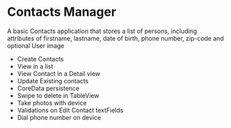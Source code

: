 Contacts Manager 
====================

A basic Contacts application that stores a list of persons, including attributes of firstname, lastname, date
of birth, phone number, zip-code and optional User image

*   Create Contacts
*   View in a list
*   View Contact in a Detail view
*   Update Existing contacts
*   CoreData persistence
*   Swipe to delete in TableView
*   Take photos with device
*   Validations on Edit Contact textFields
*   Dial phone number on device
